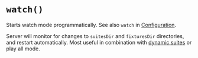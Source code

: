 # `watch()`

Starts watch mode programmatically. See also `watch` in [Configuration](../../src/pages/Configuration).

Server will monitor for changes to `suitesDir` and `fixturesDir` directories, and restart automatically.
Most useful in combination with [dynamic suites](../Suites/Dynamic) or play all mode.
